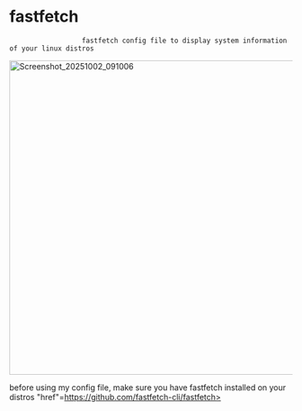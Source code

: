 # fastfetch
                      fastfetch config file to display system information of your linux distros

<img width="989" height="558" alt="Screenshot_20251002_091006" src="https://github.com/user-attachments/assets/0d55a85c-d9bc-46fc-9c4a-5d816545ce6a" />

before using my config file, make sure you have fastfetch installed on your distros
 <a>"href"=https://github.com/fastfetch-cli/fastfetch></a> 
